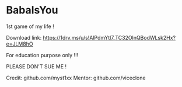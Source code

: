 # BabaIsYou
1st game of my life !

Download link: https://1drv.ms/u/s!AlPdmYtl7_TC32OlnQBodWLsk2Hx?e=JLM8hO

For education purpose only !!!

PLEASE DON'T SUE ME !

Credit: github.com/myst1xx
Mentor: github.com/viceclone
